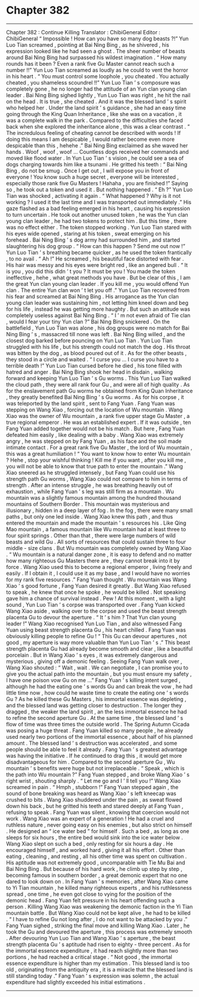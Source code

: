 
# Chapter 382


---

Chapter 382 : Continue Killing
Translator :
ChibiGeneral
Editor :
ChibiGeneral
“ Impossible ! How can you have so many dog beasts ?!” Yun Luo Tian screamed , pointing at Bai Ning Bing , as he shivered , his expression looked like he had seen a ghost .
The sheer number of beasts around Bai Ning Bing had surpassed his wildest imagination .
“ How many rounds has it been ? Even a rank five Gu Master cannot reach such a number !!” Yun Luo Tian screamed as loudly as he could to vent the horror in his heart .
“ You must control some loophole , you cheated . You actually cheated , you shameless scoundrel !!”
Yun Luo Tian ’ s composure was completely gone , he no longer had the attitude of an Yun clan young clan leader .
Bai Ning Bing sighed lightly , Yun Luo Tian was right , he hit the nail on the head .
It is true , she cheated . And it was the blessed land ’ s spirit who helped her .
Under the land spirit ’ s guidance , she had an easy time going through the King Quan Inheritance , like she was on a vacation , it was a complete walk in the park . Compared to the difficulties she faced back when she explored the inheritance alone , this was a clear contrast .
”
The incredulous feeling of cheating cannot be described with words
! If doing this means I am despicable , I would rather become even more despicable than this , hehehe .”
Bai Ning Bing exclaimed as she waved her hands .
Woof , woof , woof …
Countless dogs received her commands and moved like flood water .
In Yun Luo Tian ’ s vision , he could see a sea of dogs charging towards him like a tsunami .
He gritted his teeth : “ Bai Ning Bing , do not be smug . Once I get out , I will expose you in front of everyone ! You know such a huge secret , everyone will be interested , especially those rank five Gu Masters ! Hahaha , you are finished !”
Saying so , he took out a token and used it .
But nothing happened .
“ Eh ?” Yun Luo Tian was shocked , activating it again .
“ What happened ? Why is it not working ? I used it the last time and I was transported out immediately .” His gaze flashed as a bad feeling emerged in his heart , causing his expression to turn uncertain .
He took out another unused token , he was the Yun clan young clan leader , he had two tokens to protect him .
But this time , there was no effect either . The token stopped working .
Yun Luo Tian stared with his eyes wide opened , staring at his token , sweat emerging on his forehead .
Bai Ning Bing ’ s dog army had surrounded him , and started slaughtering his dog group .
“ How can this happen ? Send me out now !” Yun Luo Tian ’ s breathing became quicker , as he used the token frantically , to no avail .
“ Ah !” He screamed , his beautiful face distorted with fear . His hair was messy and his eyes were bright red , like an angered bull .
“ It is you , you did this didn ’ t you ? It must be you ! You made the token ineffective , hehe , what great methods you have . But be clear of this , I am the great Yun clan young clan leader . If you kill me , you would offend Yun clan . The entire Yun clan won ’ t let you off .”
Yun Luo Tian recovered from his fear and screamed at Bai Ning Bing .
His arrogance as the Yun clan young clan leader was sustaining him , not letting him kneel down and beg for his life , instead he was getting more haughty .
But such an attitude was completely useless against Bai Ning Bing .
“ I ’ m not even afraid of Tie clan , would I fear your tiny Yun clan ?” Bai Ning Bing snickered .
On the battlefield , Yun Luo Tian was alone , his dog groups were no match for Bai Ning Bing ’ s , massacred till none was left .
Bai Ning Bing willed , and the closest dog barked before pouncing on Yun Luo Tian .
Yun Luo Tian struggled with his life , but his strength could not match the dog .
His throat was bitten by the dog , as blood poured out of it .
As for the other beasts , they stood in a circle and waited .
“ I curse you … I curse you have to a terrible death !” Yun Luo Tian cursed before he died , his tone filled with hatred and anger .
Bai Ning Bing shook her head in disdain , walking forward and keeping Yun Luo Tian ’ s Gu worms .
This Yun Luo Tian walked the cloud path , they were all rank four Gu , and were all of high quality . As for the enslavement path Gu worms he obtained from King Quan Inheritance , they greatly benefited Bai Ning Bing ’ s Gu worms .
As for his corpse , it was teleported by the land spirit , sent to Fang Yuan .
Fang Yuan was stepping on Wang Xiao , forcing out the location of Wu mountain .
Wang Xiao was the owner of Wu mountain , a rank five upper stage Gu Master , a true regional emperor . He was an established expert .
If it was outside , ten Fang Yuan added together would not be his match . But here , Fang Yuan defeated him easily , like dealing with a baby .
Wang Xiao was extremely angry , he was stepped on by Fang Yuan , as his face and the soil made intimate contact .
For a great rank five Gu Master , the lord of Wu mountain , this was a great humiliation !
“ You want to know how to enter Wu mountain ? Hehe , stop your wishful thinking ! Kill me if you want , after you kill me , you will not be able to know that true path to enter the mountain .”
Wang Xiao sneered as he struggled intensely , but Fang Yuan could use his strength path Gu worms , Wang Xiao could not compare to him in terms of strength .
After an intense struggle , he was breathing heavily out of exhaustion , while Fang Yuan ’ s leg was still firm as a mountain .
Wu mountain was a slightly famous mountain among the hundred thousand mountains of Southern Border .
This mountain was mysterious and illusionary , hidden in a deep layer of fog . In the fog , there were many small paths , but only one led inside .
Wang Xiao knew this path , and thus entered the mountain and made the mountain ’ s resources his .
Like Qing Mao mountain , a famous mountain like Wu mountain had at least three to four spirit springs . Other than that , there were large numbers of wild beasts and wild Gu . All sorts of resources that could sustain three to four middle - size clans .
But Wu mountain was completely owned by Wang Xiao .
“ Wu mountain is a natural danger zone , it is easy to defend and no matter how many righteous Gu Masters there are , they cannot break into it by force . Wang Xiao used this to become a regional emperor , living freely and easily . If I obtain it , I could use it as my base , and I would have no worries for my rank five resources .” Fang Yuan thought .
Wu mountain was Wang Xiao ’ s good fortune , Fang Yuan desired it greatly . But Wang Xiao refused to speak , he knew that once he spoke , he would be killed . Not speaking gave him a chance of survival instead .
Pew !
At this moment , with a light sound , Yun Luo Tian ’ s corpse was transported over .
Fang Yuan kicked Wang Xiao aside , walking over to the corpse and used the beast strength placenta Gu to devour the aperture .
“ It ’ s him ? That Yun clan young leader !” Wang Xiao recognised Yun Luo Tian , and also witnessed Fang Yuan using beast strength placenta Gu , his heart chilled .
Fang Yuan was obviously killing people to refine Gu !
“ This Gu can devour apertures , not good , my aperture is way more valuable than Yun Luo Tian ’ s .” This beast strength placenta Gu had already become smooth and clear , like a beautiful porcelain . But in Wang Xiao ’ s eyes , it was extremely dangerous and mysterious , giving off a demonic feeling .
Seeing Fang Yuan walk over , Wang Xiao shouted : “ Wait , wait . We can negotiate , I can promise you to give you the actual path into the mountain , but you must ensure my safety , I have one poison vow Gu on me …”
Fang Yuan ’ s killing intent surged , although he had the eating one ’ s words Gu and can break the vow , he had little time now , how could he waste time to create the eating one ’ s words Gu ?
As he killed these Gu Masters , his immortal essence was depleting , and the blessed land was getting closer to destruction .
The longer they dragged , the weaker the land spirit , an the less immortal essence he had to refine the second aperture Gu .
At the same time , the blessed land ’ s flow of time was three times the outside world . The Spring Autumn Cicada was posing a huge threat .
Fang Yuan killed so many people , he already used nearly two portions of the immortal essence , about half of his planned amount . The blessed land ’ s destruction was accelerated , and some people should be able to feel it already .
Fang Yuan ’ s greatest advantage was having the initiative . If he continued to drag this , it would get more disadvantageous for him .
Compared to the second aperture Gu , Wu mountain ’ s benefits were huge but not irreplaceable .
“ Speak , which is the path into Wu mountain ?” Fang Yuan stepped , and broke Wang Xiao ’ s right wrist , shouting sharply .
“ Let me go and I ’ ll tell you !” Wang Xiao screamed in pain .
“ Hmph , stubborn !” Fang Yuan stepped again , the sound of bone breaking was heard as Wang Xiao ’ s left kneecap was crushed to bits .
Wang Xiao shuddered under the pain , as sweat flowed down his back , but he gritted his teeth and stared deeply at Fang Yuan , refusing to speak .
Fang Yuan was silent , knowing that coercion would not work .
Wang Xiao was an expert of a generation !
He had a cruel and ruthless nature , never going easy on his enemies , but also strict on himself .
He designed an “ ice water bed ” for himself . Such a bed , as long as one sleeps for six hours , the entire bed would sink into the ice water below .
Wang Xiao slept on such a bed , only resting for six hours a day . He encouraged himself , and worked hard , giving it all his effort . Other than eating , cleaning , and resting , all his other time was spent on cultivation .
His aptitude was not extremely good , uncomparable with Tie Mu Bai and Bai Ning Bing . But because of his hard work , he climb up step by step , becoming famous in southern border , a great demonic expert that no one dared to look down on .
In Fang Yuan ’ s memories , after Wang Xiao came to Yi Tian mountain , he killed many righteous experts , and his ruthlessness spread , one time , he even got close to vying for the position of the demonic head .
Fang Yuan felt pressure in his heart offending such a person .
Killing Wang Xiao was weakening the demonic faction in the Yi Tian mountain battle . But Wang Xiao could not be kept alive , he had to be killed .
“ I have to refine Gu not long after , I do not want to be attacked by you .” Fang Yuan sighed , striking the final move and killing Wang Xiao .
Later , he took the Gu and devoured the aperture , this process was extremely smooth .
After devouring Yun Luo Tian and Wang Xiao ’ s aperture , the beast strength placenta Gu ’ s aptitude had risen to eighty - three percent . As for the immortal essence expenditure , it had reach slightly more than two portions , he had reached a critical stage .
“ Not good , the immortal essence expenditure is higher than my estimation . This blessed land is too old , originating from the antiquity era , it is a miracle that the blessed land is still standing today .”
Fang Yuan ’ s expression was solemn , the actual expenditure had slightly exceeded his initial estimations .

---

